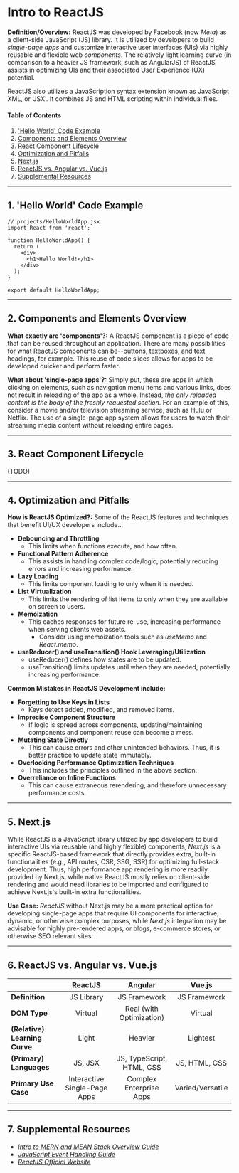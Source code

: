 # Intro to ReactJS

**Definition/Overview:** ReactJS was developed by Facebook (now *Meta*) as a client-side JavaScript (JS) library. It is utilized by developers to build *single-page apps* and customize interactive user interfaces (UIs) via highly reusable and flexible web *components*. The relatively light learning curve (in comparison to a heavier JS framework, such as AngularJS) of ReactJS assists in optimizing UIs and their associated User Experience (UX) potential.
  
ReactJS also utilizes a JavaScription syntax extension known as JavaScript XML, or 'JSX'. It combines JS and HTML scripting within individual files.

#### Table of Contents

1. ['Hello World' Code Example](#hello-world)
2. [Components and Elements Overview](#components-and-elements)
3. [React Component Lifecycle](#component-life-cycle)
4. [Optimization and Pitfalls](#optimization-and-pitfalls)
5. [Next.js](#nextjs)
6. [ReactJS vs. Angular vs. Vue.js](#rav)
7. [Supplemental Resources](#supplemental)
  
<hr />

## <a name="hello-world">1. 'Hello World' Code Example</a>

```
// projects/HelloWorldApp.jsx
import React from 'react';

function HelloWorldApp() {
  return (
    <div>
      <h1>Hello World!</h1>
    </div>
  );
}

export default HelloWorldApp;
```

<hr />

## <a name="components-and-elements">2. Components and Elements Overview</a>
  
**What exactly are 'components'?:** A ReactJS component is a piece of code that can be reused throughout an application. There are many possibilities for what ReactJS components can be--buttons, textboxes, and text headings, for example. This reuse of code slices allows for apps to be developed quicker and perform faster.
  
**What about 'single-page apps'?:** Simply put, these are apps in which clicking on elements, such as navigation menu items and various links, does not result in reloading of the app as a whole. Instead, *the only reloaded content is the body of the freshly requested section*. For an example of this, consider a movie and/or television streaming service, such as Hulu or Netflix. The use of a single-page app system allows for users to watch their streaming media content without reloading entire pages.
  
<hr />
  
## <a name="component-life-cycle">3. React Component Lifecycle</a>
  
(TODO)

<hr />
  
## <a name="optimization-and-pitfalls">4. Optimization and Pitfalls</a>
  
**How is ReactJS Optimized?:** Some of the ReactJS features and techniques that benefit UI/UX developers include...
  
* **Debouncing and Throttling**
  + This limits when functions execute, and how often.
* **Functional Pattern Adherence**
  + This assists in handling complex code/logic, potentially reducing errors and increasing performance.
* **Lazy Loading**
  + This limits component loading to only when it is needed.
* **List Virtualization**
  + This limits the rendering of list items to only when they are available on screen to users.
* **Memoization**
  + This caches responses for future re-use, increasing performance when serving clients web assets.
    - Consider using memoization tools such as *useMemo* and *React.memo*.
* **useReducer() and useTransition() Hook Leveraging/Utilization**
  + useReducer() defines how states are to be updated.
  + useTransition() limits updates until when they are needed, potentially increasing performance.

**Common Mistakes in ReactJS Development include:**  
* **Forgetting to Use Keys in Lists**
  + Keys detect added, modified, and removed items.
* **Imprecise Component Structure**
  + If logic is spread across components, updating/maintaining components and component reuse can become a mess. 
* **Mutating State Directly**
  + This can cause errors and other unintended behaviors. Thus, it is better practice to update state immutably.
* **Overlooking Performance Optimization Techniques**
  + This includes the principles outlined in the above section.
* **Overreliance on Inline Functions**
  + This can cause extraneous rerendering, and therefore unnecessary performance costs.
  
<hr />
  
## 5. <a name="nextjs">Next.js</a>
  
While ReactJS is a JavaScript library utilized by app developers to build interactive UIs via reusable (and highly flexible) components, *Next.js* is a specific ReactJS-based framework that directly provides extra, built-in functionalities (e.g., API routes, CSR, SSG, SSR) for optimizing full-stack development. Thus, high performance app rendering is more readily provided by Next.js, while native ReactJS mostly relies on client-side rendering and would need libraries to be imported and configured to achieve Next.js's built-in extra functionalities.
  
**Use Case:** *ReactJS* without Next.js may be a more practical option for developing single-page apps that require UI components for interactive, dynamic, or otherwise complex purposes, while *Next.js* integration may be advisable for highly pre-rendered apps, or blogs, e-commerce stores, or otherwise SEO relevant sites.
  
<hr />

## 6. <a name="rav">ReactJS vs. Angular vs. Vue.js</a>
  
| &nbsp; | ReactJS | Angular | Vue.js |
| ---------- | :----------: | :----------: | :----------: |
| **Definition** | JS Library | JS Framework | JS Framework |
| **DOM Type** | Virtual | Real (with Optimization) | Virtual | 
| **(Relative) Learning Curve** | Light | Heavier | Lightest |
| **(Primary) Languages** | JS, JSX | JS, TypeScript, HTML, CSS | JS, HTML, CSS |
| **Primary Use Case** | Interactive Single-Page Apps | Complex Enterprise Apps | Varied/Versatile |


<hr />
  
## 7. <a name="supplemental">Supplemental Resources</a>
  
* *[Intro to MERN and MEAN Stack Overview Guide](https://github.com/chaseofthejungle/intro-to-mern-and-mean-stack)*  
* *[JavaScript Event Handling Guide](https://github.com/chaseofthejungle/js-event-handling-guide)*  
* *[ReactJS Official Website](https://react.dev/)*  
